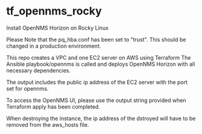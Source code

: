 # tf_opennms_rocky
Install OpenNMS Horizon on Rocky Linux

Please Note that the pq_hba.conf has been set to "trust".  This should be changed in a production environment.

This repo creates a VPC and one EC2 server on AWS using Terraform
The Ansible playbook/opennms is called and deploys OpenNMS Horizon with all necessary dependencies.

The output includes the public ip address of the EC2 server with the port set for opennms.

To access the OpenNMS UI, please use the output string provided when Terraform apply has been completed.

When destroying the instance, the ip address of the dstroyed will have to be removed from the aws_hosts file.
